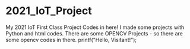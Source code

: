 # 2021_IoT_Project
My 2021 IoT First Class Project Codes in here!
I made some projects with Python and html codes.
There are some OPENCV Projects - so there are some opencv codes in there.
printf("Hello, Visitant!");
